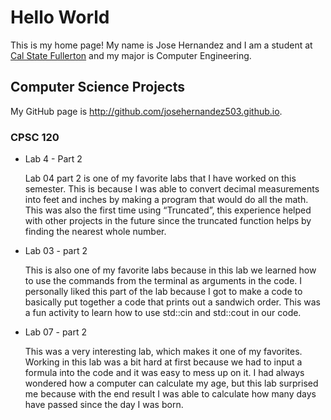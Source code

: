 # Hello World

This is my home page! My name is Jose Hernandez and I am a student at [Cal State Fullerton](http://www.fullerton.edu/) and my major is Computer Engineering.

## Computer Science Projects

My GitHub page is http://github.com/josehernandez503.github.io.

### CPSC 120


* Lab 4 - Part 2

  Lab 04 part 2 is one of my favorite labs that I have worked on this semester. This is 
  because I was able to convert decimal measurements into feet and inches by making a program 
  that would do all the math. This was also the first time using “Truncated”, this experience 
  helped with other projects in the future since the truncated function helps by finding the 
  nearest whole number.


* Lab 03 - part 2 

  This is also one of my favorite labs because in this lab we learned how to use the commands 
  from the terminal as arguments in the code. I personally liked this part of the lab because 
  I got to make a code to basically put together a code that prints out a sandwich order. 
  This was a fun activity to learn how to use std::cin and std::cout in our code.


* Lab 07 - part 2

  This was a very interesting lab, which makes it one of my favorites. Working in this lab 
  was a bit hard at first because we had to input a formula into the code and it was easy to 
  mess up on it. I had always wondered how a computer can calculate my age, but this lab 
  surprised me because with the end result I was able to calculate how many days have passed 
  since the day I was born.